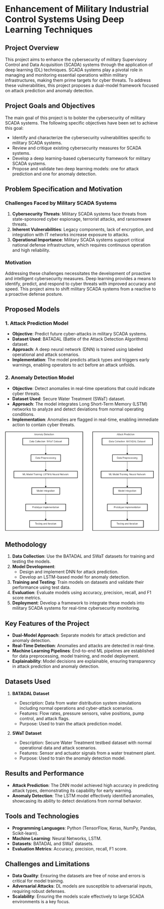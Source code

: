 # Enhancement of Military Industrial Control Systems Using Deep Learning Techniques

## Project Overview
This project aims to enhance the cybersecurity of military Supervisory Control and Data Acquisition (SCADA) systems through the application of deep learning (DL) techniques. SCADA systems play a pivotal role in managing and monitoring essential operations within military infrastructures, making them prime targets for cyber threats. To address these vulnerabilities, this project proposes a dual-model framework focused on attack prediction and anomaly detection.

## Project Goals and Objectives
The main goal of this project is to bolster the cybersecurity of military SCADA systems. The following specific objectives have been set to achieve this goal:
- Identify and characterize the cybersecurity vulnerabilities specific to military SCADA systems.
- Review and critique existing cybersecurity measures for SCADA systems.
- Develop a deep learning-based cybersecurity framework for military SCADA systems.
- Propose and validate two deep learning models: one for attack prediction and one for anomaly detection.

## Problem Specification and Motivation
### Challenges Faced by Military SCADA Systems
1. **Cybersecurity Threats**: Military SCADA systems face threats from state-sponsored cyber espionage, terrorist attacks, and ransomware threats.
2. **Inherent Vulnerabilities**: Legacy components, lack of encryption, and integration with IT networks increase exposure to attacks.
3. **Operational Importance**: Military SCADA systems support critical national defense infrastructure, which requires continuous operation and high reliability.

### Motivation
Addressing these challenges necessitates the development of proactive and intelligent cybersecurity measures. Deep learning provides a means to identify, predict, and respond to cyber threats with improved accuracy and speed. This project aims to shift military SCADA systems from a reactive to a proactive defense posture.

## Proposed Models
### 1. **Attack Prediction Model**
- **Objective**: Predict future cyber-attacks in military SCADA systems.
- **Dataset Used**: BATADAL (Battle of the Attack Detection Algorithms) dataset.
- **Approach**: A deep neural network (DNN) is trained using labeled operational and attack scenarios.
- **Implementation**: The model predicts attack types and triggers early warnings, enabling operators to act before an attack unfolds.

### 2. **Anomaly Detection Model**
- **Objective**: Detect anomalies in real-time operations that could indicate cyber threats.
- **Dataset Used**: Secure Water Treatment (SWaT) dataset.
- **Approach**: The model integrates Long Short-Term Memory (LSTM) networks to analyze and detect deviations from normal operating conditions.
- **Implementation**: Anomalies are flagged in real-time, enabling immediate action to contain cyber threats.

![System Architecture](System-Design.png)

## Methodology
1. **Data Collection**: Use the BATADAL and SWaT datasets for training and testing the models.
2. **Model Development**:
   - Design and implement DNN for attack prediction.
   - Develop an LSTM-based model for anomaly detection.
3. **Training and Testing**: Train models on datasets and validate their performance using test data.
4. **Evaluation**: Evaluate models using accuracy, precision, recall, and F1 score metrics.
5. **Deployment**: Develop a framework to integrate these models into military SCADA systems for real-time cybersecurity monitoring.

## Key Features of the Project
- **Dual-Model Approach**: Separate models for attack prediction and anomaly detection.
- **Real-Time Detection**: Anomalies and attacks are detected in real-time.
- **Machine Learning Pipelines**: End-to-end ML pipelines are established for data preprocessing, model training, and model deployment.
- **Explainability**: Model decisions are explainable, ensuring transparency in attack prediction and anomaly detection.

## Datasets Used
1. **BATADAL Dataset**
   - Description: Data from water distribution system simulations including normal operations and cyber-attack scenarios.
   - Features: Flow rates, pressure sensors, valve positions, pump control, and attack flags.
   - Purpose: Used to train the attack prediction model.

2. **SWaT Dataset**
   - Description: Secure Water Treatment testbed dataset with normal operational data and attack scenarios.
   - Features: Sensor and actuator signals from a water treatment plant.
   - Purpose: Used to train the anomaly detection model.

## Results and Performance
- **Attack Prediction**: The DNN model achieved high accuracy in predicting attack types, demonstrating its capability for early warning.
- **Anomaly Detection**: The LSTM model effectively identified anomalies, showcasing its ability to detect deviations from normal behavior.

## Tools and Technologies
- **Programming Languages**: Python (TensorFlow, Keras, NumPy, Pandas, Scikit-learn).
- **Machine Learning**: Neural Networks, LSTM.
- **Datasets**: BATADAL and SWaT datasets.
- **Evaluation Metrics**: Accuracy, precision, recall, F1 score.

## Challenges and Limitations
- **Data Quality**: Ensuring the datasets are free of noise and errors is critical for model training.
- **Adversarial Attacks**: DL models are susceptible to adversarial inputs, requiring robust defenses.
- **Scalability**: Ensuring the models scale effectively to large SCADA environments is a key focus.

